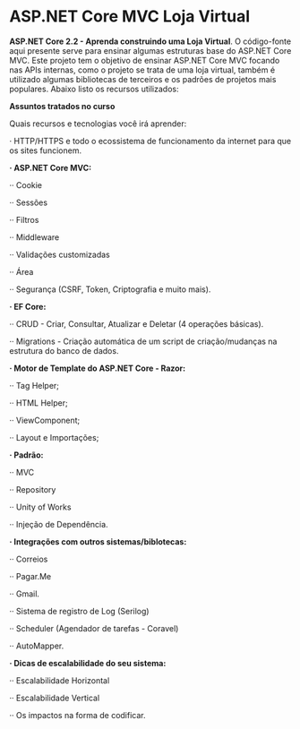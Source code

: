 # ASP.NET Core MVC Loja Virtual
__ASP.NET Core 2.2 - Aprenda construindo uma Loja Virtual__. O código-fonte aqui presente serve para ensinar algumas estruturas base do ASP.NET Core MVC. Este projeto tem o objetivo de ensinar ASP.NET Core MVC focando nas APIs internas, como o projeto se trata de uma loja virtual, também é utilizado algumas bibliotecas de terceiros e os padrões de projetos mais populares. Abaixo listo os recursos utilizados:

__Assuntos tratados no curso__

Quais recursos e tecnologias você irá aprender:

· HTTP/HTTPS e todo o ecossistema de funcionamento da internet para que os sites funcionem.

__· ASP.NET Core MVC:__

·· Cookie

·· Sessões

·· Filtros

·· Middleware

·· Validações customizadas

·· Área

·· Segurança (CSRF, Token, Criptografia e muito mais).

__· EF Core:__

·· CRUD - Criar, Consultar, Atualizar e Deletar (4 operações básicas).

·· Migrations - Criação automática de um script de criação/mudanças na estrutura do banco de dados.

__· Motor de Template do ASP.NET Core - Razor:__

·· Tag Helper;

·· HTML Helper;

·· ViewComponent;

·· Layout e Importações;

__· Padrão:__

·· MVC

·· Repository

·· Unity of Works

·· Injeção de Dependência.

__· Integrações com outros sistemas/biblotecas:__

·· Correios

·· Pagar.Me

·· Gmail.

·· Sistema de registro de Log (Serilog)

·· Scheduler (Agendador de tarefas - Coravel)

·· AutoMapper.

__· Dicas de escalabilidade do seu sistema:__

·· Escalabilidade Horizontal

·· Escalabilidade Vertical

·· Os impactos na forma de codificar.